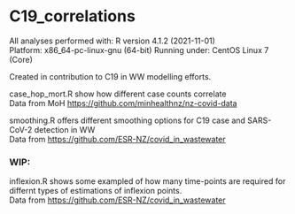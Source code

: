 # C19_correlations
All analyses performed with: 
R version 4.1.2 (2021-11-01) </br>
Platform: x86_64-pc-linux-gnu (64-bit)
Running under: CentOS Linux 7 (Core)</br>

Created in contribution to C19 in WW modelling efforts.  

case_hop_mort.R show how different case counts correlate  </br>
   Data from MoH https://github.com/minhealthnz/nz-covid-data<br>
 
smoothing.R offers different smoothing options for C19 case and SARS-CoV-2 detection in WW </br>
   Data from https://github.com/ESR-NZ/covid_in_wastewater</br>
   
### WIP:
   
inflexion.R shows some exampled of how many time-points are required for differnt types of estimations of inflexion points.</br>
   Data from https://github.com/ESR-NZ/covid_in_wastewater</br>
